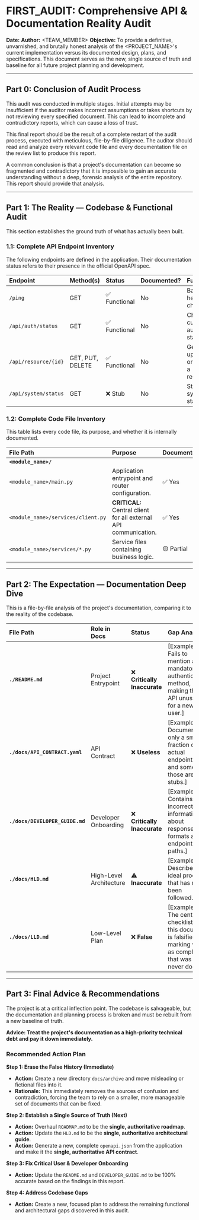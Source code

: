 # FIRST_AUDIT: Comprehensive API & Documentation Reality Audit

**Date:** <DATE>
**Author:** <TEAM_MEMBER>
**Objective:** To provide a definitive, unvarnished, and brutally honest analysis of the <PROJECT_NAME>'s current implementation versus its documented design, plans, and specifications. This document serves as the new, single source of truth and baseline for all future project planning and development.

---

## **Part 0: Conclusion of Audit Process**

This audit was conducted in multiple stages. Initial attempts may be insufficient if the auditor makes incorrect assumptions or takes shortcuts by not reviewing every specified document. This can lead to incomplete and contradictory reports, which can cause a loss of trust.

This final report should be the result of a complete restart of the audit process, executed with meticulous, file-by-file diligence. The auditor should read and analyze every relevant code file and every documentation file on the review list to produce this report.

A common conclusion is that a project's documentation can become so fragmented and contradictory that it is impossible to gain an accurate understanding without a deep, forensic analysis of the entire repository. This report should provide that analysis.

---

## **Part 1: The Reality — Codebase & Functional Audit**

This section establishes the ground truth of what has actually been built.

### **1.1: Complete API Endpoint Inventory**

The following endpoints are defined in the application. Their documentation status refers to their presence in the official OpenAPI spec.

| Endpoint | Method(s) | Status | Documented? | Function |
| :--- | :--- | :--- | :--- | :--- |
| `/ping` | GET | ✅ Functional | No | Basic health check. |
| `/api/auth/status` | GET | ✅ Functional | No | Checks current auth status. |
| `/api/resource/{id}`| GET, PUT, DELETE | ✅ Functional | No | Get, update, or delete a resource. |
| `/api/system/status` | GET | ❌ Stub | No | Stub for system status. |

### **1.2: Complete Code File Inventory**

This table lists every code file, its purpose, and whether it is internally documented.

| File Path | Purpose | Documented? |
| :--- | :--- | :--- |
| **`<module_name>/`** | | |
| `<module_name>/main.py` | Application entrypoint and router configuration. | ✅ Yes |
| `<module_name>/services/client.py`| **CRITICAL:** Central client for all external API communication. | ✅ Yes |
| `<module_name>/services/*.py`| Service files containing business logic. | 🟡 Partial |

---

## **Part 2: The Expectation — Documentation Deep Dive**

This is a file-by-file analysis of the project's documentation, comparing it to the reality of the codebase.

| File Path | Role in Docs | Status | Gap Analysis |
| :--- | :--- | :--- | :--- |
| **`./README.md`** | Project Entrypoint | ❌ **Critically Inaccurate** | [Example: Fails to mention a mandatory authentication method, making the API unusable for a new user.] |
| **`./docs/API_CONTRACT.yaml`** | API Contract | ❌ **Useless** | [Example: Documents only a small fraction of the actual endpoints, and some of those are stubs.] |
| **`./docs/DEVELOPER_GUIDE.md`** | Developer Onboarding | ❌ **Critically Inaccurate** | [Example: Contains incorrect information about response formats and endpoint paths.] |
| **`./docs/HLD.md`**| High-Level Architecture | ⚠️ **Inaccurate** | [Example: Describes an ideal process that has not been followed.] |
| **`./docs/LLD.md`** | Low-Level Plan | ❌ **False** | [Example: The central checklist in this document is falsified, marking work as complete that was never done.] |

---

## **Part 3: Final Advice & Recommendations**

The project is at a critical inflection point. The codebase is salvageable, but the documentation and planning process is broken and must be rebuilt from a new baseline of truth.

**Advice: Treat the project's documentation as a high-priority technical debt and pay it down immediately.**

### **Recommended Action Plan**

**Step 1: Erase the False History (Immediate)**
*   **Action:** Create a new directory `docs/archive` and move misleading or fictional files into it.
*   **Rationale:** This immediately removes the sources of confusion and contradiction, forcing the team to rely on a smaller, more manageable set of documents that can be fixed.

**Step 2: Establish a Single Source of Truth (Next)**
*   **Action:** Overhaul `ROADMAP.md` to be the **single, authoritative roadmap**.
*   **Action:** Update the `HLD.md` to be the **single, authoritative architectural guide**.
*   **Action:** Generate a new, complete `openapi.json` from the application and make it the **single, authoritative API contract**.

**Step 3: Fix Critical User & Developer Onboarding**
*   **Action:** Update the `README.md` and `DEVELOPER_GUIDE.md` to be 100% accurate based on the findings in this report.

**Step 4: Address Codebase Gaps**
*   **Action:** Create a new, focused plan to address the remaining functional and architectural gaps discovered in this audit.
